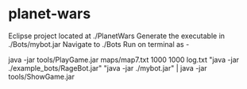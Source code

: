 # planet-wars

Eclipse project located at ./PlanetWars
Generate the executable in ./Bots/mybot.jar
Navigate to ./Bots
Run on terminal as -

java -jar tools/PlayGame.jar maps/map7.txt 1000 1000 log.txt "java -jar ./example_bots/RageBot.jar" "java -jar ./mybot.jar" | java -jar tools/ShowGame.jar
